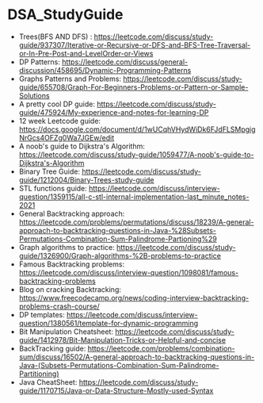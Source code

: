 # DSA_StudyGuide

- Trees(BFS AND DFS) : https://leetcode.com/discuss/study-guide/937307/Iterative-or-Recursive-or-DFS-and-BFS-Tree-Traversal-or-In-Pre-Post-and-LevelOrder-or-Views
- DP Patterns:  https://leetcode.com/discuss/general-discussion/458695/Dynamic-Programming-Patterns  
- Graphs Patterns and Problems: https://leetcode.com/discuss/study-guide/655708/Graph-For-Beginners-Problems-or-Pattern-or-Sample-Solutions
- A pretty cool DP guide: https://leetcode.com/discuss/study-guide/475924/My-experience-and-notes-for-learning-DP
- 12 week Leetcode guide: https://docs.google.com/document/d/1wUCqhVHydWiDk6FJdFLSMpgigNrGcs4OFZg0Wa7JGEw/edit
- A noob's guide to Dijkstra's Algorithm: https://leetcode.com/discuss/study-guide/1059477/A-noob's-guide-to-Dijkstra's-Algorithm
- Binary Tree Guide: https://leetcode.com/discuss/study-guide/1212004/Binary-Trees-study-guide
- STL functions guide: https://leetcode.com/discuss/interview-question/1359115/all-c-stl-internal-implementation-last_minute_notes-2021
- General Backtracking approach: https://leetcode.com/problems/permutations/discuss/18239/A-general-approach-to-backtracking-questions-in-Java-%28Subsets-Permutations-Combination-Sum-Palindrome-Partioning%29
- Graph algorithms to practice: https://leetcode.com/discuss/study-guide/1326900/Graph-algorithms-%2B-problems-to-practice
- Famous Backtracking problems: https://leetcode.com/discuss/interview-question/1098081/famous-backtracking-problems
- Blog on cracking Backtracking: https://www.freecodecamp.org/news/coding-interview-backtracking-problems-crash-course/
- DP templates: https://leetcode.com/discuss/interview-question/1380561/template-for-dynamic-programming
- Bit Manipulation Cheatsheet: https://leetcode.com/discuss/study-guide/1412978/Bit-Manipulation-Tricks-or-Helpful-and-concise  
- BackTracking guide: https://leetcode.com/problems/combination-sum/discuss/16502/A-general-approach-to-backtracking-questions-in-Java-(Subsets-Permutations-Combination-Sum-Palindrome-Partitioning)
- Java CheatSheet: https://leetcode.com/discuss/study-guide/1170715/Java-or-Data-Structure-Mostly-used-Syntax
